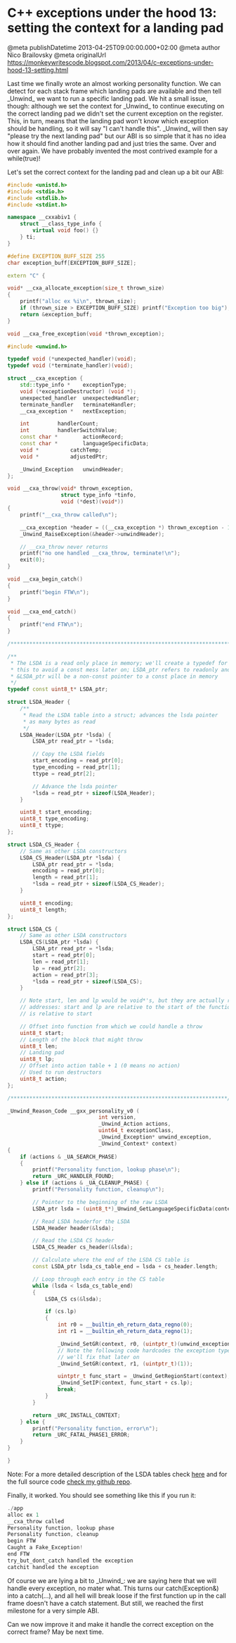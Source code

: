 # C++ exceptions under the hood 13: setting the context for a landing pad

@meta publishDatetime 2013-04-25T09:00:00.000+02:00
@meta author Nico Brailovsky
@meta originalUrl https://monkeywritescode.blogspot.com/2013/04/c-exceptions-under-hood-13-setting.html

Last time we finally wrote an almost working personality function. We can detect for each stack frame which landing pads are available and then tell \_Unwind\_ we want to run a specific landing pad. We hit a small issue, though: although we set the context for \_Unwind\_ to continue executing on the correct landing pad we didn't set the current exception on the register. This, in turn, means that the landing pad won't know which exception should be handling, so it will say "I can't handle this". \_Unwind\_ will then say "please try the next landing pad" but our ABI is so simple that it has no idea how it should find another landing pad and just tries the same. Over and over again. We have probably invented the most contrived example for a while(true)!

Let's set the correct context for the landing pad and clean up a bit our ABI:

```c++
#include <unistd.h>
#include <stdio.h>
#include <stdlib.h>
#include <stdint.h>

namespace __cxxabiv1 {
    struct __class_type_info {
        virtual void foo() {}
    } ti;
}

#define EXCEPTION_BUFF_SIZE 255
char exception_buff[EXCEPTION_BUFF_SIZE];

extern "C" {

void* __cxa_allocate_exception(size_t thrown_size)
{
    printf("alloc ex %i\n", thrown_size);
    if (thrown_size > EXCEPTION_BUFF_SIZE) printf("Exception too big");
    return &exception_buff;
}

void __cxa_free_exception(void *thrown_exception);

#include <unwind.h>

typedef void (*unexpected_handler)(void);
typedef void (*terminate_handler)(void);

struct __cxa_exception {
	std::type_info *	exceptionType;
	void (*exceptionDestructor) (void *);
	unexpected_handler	unexpectedHandler;
	terminate_handler	terminateHandler;
	__cxa_exception *	nextException;

	int			handlerCount;
	int			handlerSwitchValue;
	const char *		actionRecord;
	const char *		languageSpecificData;
	void *			catchTemp;
	void *			adjustedPtr;

	_Unwind_Exception	unwindHeader;
};

void __cxa_throw(void* thrown_exception,
                 struct type_info *tinfo,
                 void (*dest)(void*))
{
    printf("__cxa_throw called\n");

    __cxa_exception *header = ((__cxa_exception *) thrown_exception - 1);
    _Unwind_RaiseException(&header->unwindHeader);

    // __cxa_throw never returns
    printf("no one handled __cxa_throw, terminate!\n");
    exit(0);
}

void __cxa_begin_catch()
{
    printf("begin FTW\n");
}

void __cxa_end_catch()
{
    printf("end FTW\n");
}

/***********************************************************************/

/**
 * The LSDA is a read only place in memory; we'll create a typedef for
 * this to avoid a const mess later on; LSDA_ptr refers to readonly and
 * &LSDA_ptr will be a non-const pointer to a const place in memory
 */
typedef const uint8_t* LSDA_ptr;

struct LSDA_Header {
    /**
     * Read the LSDA table into a struct; advances the lsda pointer
     * as many bytes as read
     */
    LSDA_Header(LSDA_ptr *lsda) {
        LSDA_ptr read_ptr = *lsda;

        // Copy the LSDA fields
        start_encoding = read_ptr[0];
        type_encoding = read_ptr[1];
        ttype = read_ptr[2];

        // Advance the lsda pointer
        *lsda = read_ptr + sizeof(LSDA_Header);
    }

    uint8_t start_encoding;
    uint8_t type_encoding;
    uint8_t ttype;
};

struct LSDA_CS_Header {
    // Same as other LSDA constructors
    LSDA_CS_Header(LSDA_ptr *lsda) {
        LSDA_ptr read_ptr = *lsda;
        encoding = read_ptr[0];
        length = read_ptr[1];
        *lsda = read_ptr + sizeof(LSDA_CS_Header);
    }

    uint8_t encoding;
    uint8_t length;
};

struct LSDA_CS {
    // Same as other LSDA constructors
    LSDA_CS(LSDA_ptr *lsda) {
        LSDA_ptr read_ptr = *lsda;
        start = read_ptr[0];
        len = read_ptr[1];
        lp = read_ptr[2];
        action = read_ptr[3];
        *lsda = read_ptr + sizeof(LSDA_CS);
    }

    // Note start, len and lp would be void*'s, but they are actually relative
    // addresses: start and lp are relative to the start of the function, len
    // is relative to start

    // Offset into function from which we could handle a throw
    uint8_t start;
    // Length of the block that might throw
    uint8_t len;
    // Landing pad
    uint8_t lp;
    // Offset into action table + 1 (0 means no action)
    // Used to run destructors
    uint8_t action;
};

/*********************************************************************/

_Unwind_Reason_Code __gxx_personality_v0 (
                             int version,
                             _Unwind_Action actions,
                             uint64_t exceptionClass,
                             _Unwind_Exception* unwind_exception,
                             _Unwind_Context* context)
{
    if (actions & _UA_SEARCH_PHASE)
    {
        printf("Personality function, lookup phase\n");
        return _URC_HANDLER_FOUND;
    } else if (actions & _UA_CLEANUP_PHASE) {
        printf("Personality function, cleanup\n");

        // Pointer to the beginning of the raw LSDA
        LSDA_ptr lsda = (uint8_t*)_Unwind_GetLanguageSpecificData(context);

        // Read LSDA headerfor the LSDA
        LSDA_Header header(&lsda);

        // Read the LSDA CS header
        LSDA_CS_Header cs_header(&lsda);

        // Calculate where the end of the LSDA CS table is
        const LSDA_ptr lsda_cs_table_end = lsda + cs_header.length;

        // Loop through each entry in the CS table
        while (lsda < lsda_cs_table_end)
        {
            LSDA_CS cs(&lsda);

            if (cs.lp)
            {
                int r0 = __builtin_eh_return_data_regno(0);
                int r1 = __builtin_eh_return_data_regno(1);

                _Unwind_SetGR(context, r0, (uintptr_t)(unwind_exception));
                // Note the following code hardcodes the exception type;
                // we'll fix that later on
                _Unwind_SetGR(context, r1, (uintptr_t)(1));

                uintptr_t func_start = _Unwind_GetRegionStart(context);
                _Unwind_SetIP(context, func_start + cs.lp);
                break;
            }
        }

        return _URC_INSTALL_CONTEXT;
    } else {
        printf("Personality function, error\n");
        return _URC_FATAL_PHASE1_ERROR;
    }
}

}
```

Note: For a more detailed description of the LSDA tables check [here](/blog_md/youfoundadeadlink.md) and for the full source code [check my github repo](https://github.com/nicolasbrailo/cpp_exception_handling_abi/tree/master/abi_v06).

Finally, it worked. You should see something like this if you run it:

```c++
./app
alloc ex 1
__cxa_throw called
Personality function, lookup phase
Personality function, cleanup
begin FTW
Caught a Fake_Exception!
end FTW
try_but_dont_catch handled the exception
catchit handled the exception
```

Of course we are lying a bit to \_Unwind\_: we are saying here that we will handle every exception, no mater what. This turns our catch(Exception&) into a catch(...), and all hell will break loose if the first function up in the call frame doesn't have a catch statement. But still, we reached the first milestone for a very simple ABI.

Can we now improve it and make it handle the correct exception on the correct frame? May be next time.

